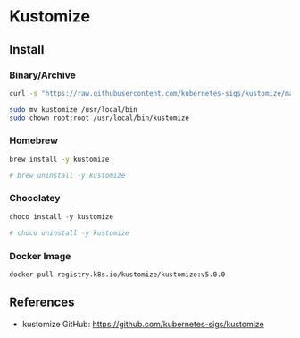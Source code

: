 # Kustomize

## Install

### Binary/Archive

```bash
curl -s "https://raw.githubusercontent.com/kubernetes-sigs/kustomize/master/hack/install_kustomize.sh" | bash

sudo mv kustomize /usr/local/bin
sudo chown root:root /usr/local/bin/kustomize
```

### Homebrew

```sh
brew install -y kustomize

# brew uninstall -y kustomize
```

### Chocolatey

```ps1
choco install -y kustomize

# choco uninstall -y kustomize
```

### Docker Image

```bash
docker pull registry.k8s.io/kustomize/kustomize:v5.0.0
```

## References

- kustomize GitHub: <https://github.com/kubernetes-sigs/kustomize>
